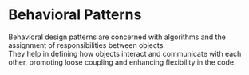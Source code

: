 # Behavioral Patterns

Behavioral design patterns are concerned with algorithms and the assignment of responsibilities between objects.  
They help in defining how objects interact and communicate with each other, promoting loose coupling and enhancing flexibility in the code.